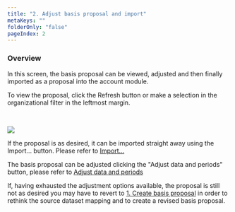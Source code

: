 ```yaml
---
title: "2. Adjust basis proposal and import"
metaKeys: ""
folderOnly: "false"
pageIndex: 2
---
```



### Overview

In this screen, the basis proposal can be viewed, adjusted and then finally imported as a proposal into the account module.

To view the proposal, click the Refresh button or make a selection in the organizational filter in the leftmost margin.

<br/>

![](https://profitbasedocs.blob.core.windows.net/plannerimages/driver-based-plan-proposal-adjust-basis.JPG)

If the proposal is as desired, it can be imported straight away using the Import... button. Please refer to [Import...](import.md)

The basis proposal can be adjusted clicking the "Adjust data and periods" button, please refer to [Adjust data and periods](adjust-data-and-periods.md)

If, having exhausted the adjustment options available, the proposal is still not as desired you may have to revert to [1. Create basis proposal](create-basis-proposal.md) in order to rethink the source dataset mapping and to create a revised basis proposal.